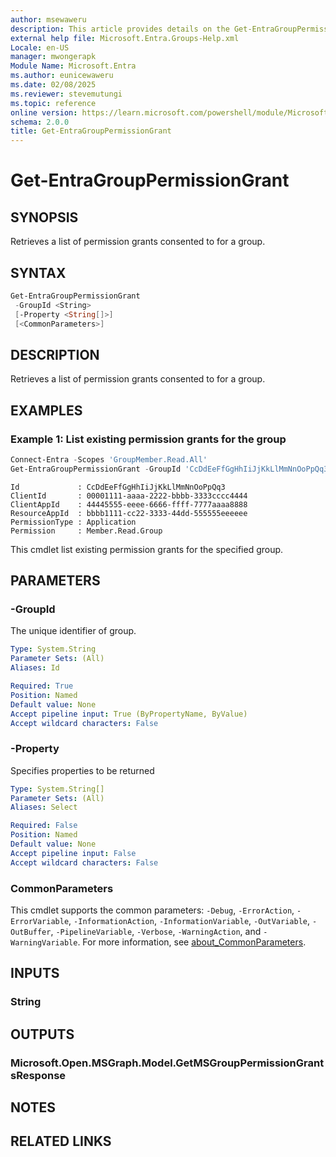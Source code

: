 ```yaml
---
author: msewaweru
description: This article provides details on the Get-EntraGroupPermissionGrant command.
external help file: Microsoft.Entra.Groups-Help.xml
Locale: en-US
manager: mwongerapk
Module Name: Microsoft.Entra
ms.author: eunicewaweru
ms.date: 02/08/2025
ms.reviewer: stevemutungi
ms.topic: reference
online version: https://learn.microsoft.com/powershell/module/Microsoft.Entra/Get-EntraGroupPermissionGrant
schema: 2.0.0
title: Get-EntraGroupPermissionGrant
---
```


# Get-EntraGroupPermissionGrant

## SYNOPSIS

Retrieves a list of permission grants consented to for a group.

## SYNTAX

```powershell
Get-EntraGroupPermissionGrant
 -GroupId <String>
 [-Property <String[]>]
 [<CommonParameters>]
```

## DESCRIPTION

Retrieves a list of permission grants consented to for a group.

## EXAMPLES

### Example 1: List existing permission grants for the group

```powershell
Connect-Entra -Scopes 'GroupMember.Read.All'
Get-EntraGroupPermissionGrant -GroupId 'CcDdEeFfGgHhIiJjKkLlMmNnOoPpQq3'
```

```Output
Id             : CcDdEeFfGgHhIiJjKkLlMmNnOoPpQq3
ClientId       : 00001111-aaaa-2222-bbbb-3333cccc4444
ClientAppId    : 44445555-eeee-6666-ffff-7777aaaa8888
ResourceAppId  : bbbb1111-cc22-3333-44dd-555555eeeeee
PermissionType : Application
Permission     : Member.Read.Group
```

This cmdlet list existing permission grants for the specified group.

## PARAMETERS

### -GroupId

The unique identifier of group.

```yaml
Type: System.String
Parameter Sets: (All)
Aliases: Id

Required: True
Position: Named
Default value: None
Accept pipeline input: True (ByPropertyName, ByValue)
Accept wildcard characters: False
```

### -Property

Specifies properties to be returned

```yaml
Type: System.String[]
Parameter Sets: (All)
Aliases: Select

Required: False
Position: Named
Default value: None
Accept pipeline input: False
Accept wildcard characters: False
```

### CommonParameters

This cmdlet supports the common parameters: `-Debug`, `-ErrorAction`, `-ErrorVariable`, `-InformationAction`, `-InformationVariable`, `-OutVariable`, `-OutBuffer`, `-PipelineVariable`, `-Verbose`, `-WarningAction`, and `-WarningVariable`. For more information, see [about_CommonParameters](https://go.microsoft.com/fwlink/?LinkID=113216).

## INPUTS

### String

## OUTPUTS

### Microsoft.Open.MSGraph.Model.GetMSGroupPermissionGrantsResponse

## NOTES

## RELATED LINKS
